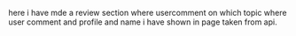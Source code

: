 here i have mde a review section where usercomment on which topic where user comment and profile and name i have shown in page taken from api.
